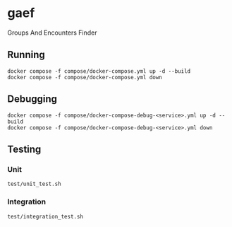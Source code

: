 # gaef

Groups And Encounters Finder

## Running

```shell
docker compose -f compose/docker-compose.yml up -d --build
docker compose -f compose/docker-compose.yml down
```

## Debugging

```shell
docker compose -f compose/docker-compose-debug-<service>.yml up -d --build
docker compose -f compose/docker-compose-debug-<service>.yml down
```

## Testing

### Unit

```shell
test/unit_test.sh
```

### Integration

```shell
test/integration_test.sh
```